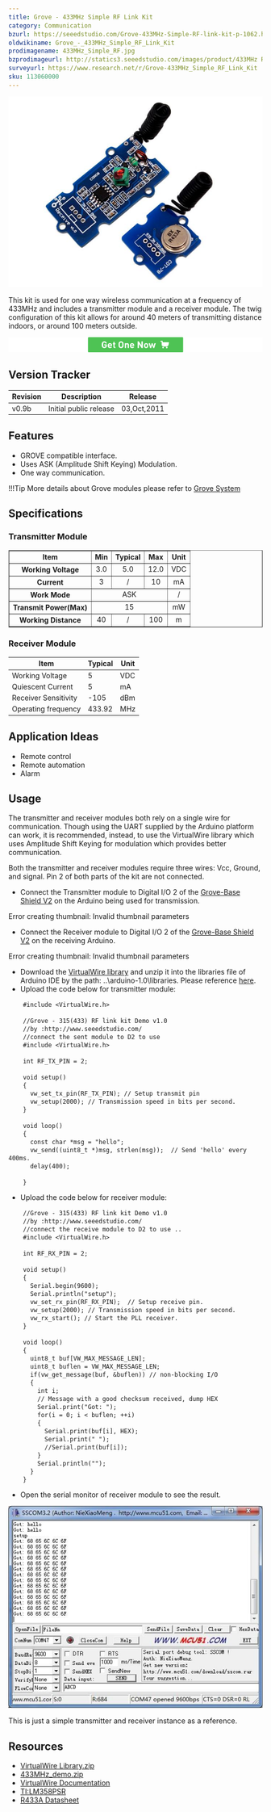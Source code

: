 ```yaml
---
title: Grove - 433MHz Simple RF Link Kit
category: Communication
bzurl: https://seeedstudio.com/Grove-433MHz-Simple-RF-link-kit-p-1062.html
oldwikiname: Grove_-_433MHz_Simple_RF_Link_Kit
prodimagename: 433MHz_Simple_RF.jpg
bzprodimageurl: http://statics3.seeedstudio.com/images/product/433MHz RF kit.jpg
surveyurl: https://www.research.net/r/Grove-433MHz_Simple_RF_Link_Kit
sku: 113060000
---
```


![](https://raw.githubusercontent.com/SeeedDocument/Grove-433MHz_Simple_RF_Link_Kit/master/img/433MHz_Simple_RF.jpg)

This kit is used for one way wireless communication at a frequency of 433MHz and includes a transmitter module and a receiver module. The twig configuration of this kit allows for around 40 meters of transmitting distance indoors, or around 100 meters outside.

[![](https://raw.githubusercontent.com/SeeedDocument/common/master/Get_One_Now_Banner.png)](http://www.seeedstudio.com/Grove-433MHz-Simple-RF-link-kit-p-1062.html)

Version Tracker
---------------

| Revision | Description            | Release     |
|----------|------------------------|-------------|
| v0.9b    | Initial public release | 03,Oct,2011 |

Features
--------

-   GROVE compatible interface.
-   Uses ASK (Amplitude Shift Keying) Modulation.
-   One way communication.

!!!Tip
    More details about Grove modules please refer to [Grove System](http://wiki.seeed.cc/Grove_System/)
    
Specifications
-------------

### Transmitter Module

<table border="1" cellspacing="0" width="80%">
<tr>
<th scope="col">
Item
</th>
<th scope="col">
Min
</th>
<th scope="col">
Typical
</th>
<th scope="col">
Max
</th>
<th scope="col">
Unit
</th>
</tr>
<tr align="center">
<th scope="row">
Working Voltage
</th>
<td>
3.0
</td>
<td>
5.0
</td>
<td>
12.0
</td>
<td>
VDC
</td>
</tr>
<tr align="center">
<th scope="row">
Current
</th>
<td>
3
</td>
<td>
/
</td>
<td>
10
</td>
<td>
mA
</td>
</tr>
<tr align="center">
<th scope="row">
Work Mode
</th>
<td colspan="3">
ASK
</td>
<td>
/
</td>
</tr>
<tr align="center">
<th scope="row">
Transmit Power(Max)
</th>
<td colspan="3">
15
</td>
<td>
mW
</td>
</tr>
<tr align="center">
<th scope="row">
Working Distance
</th>
<td>
40
</td>
<td>
/
</td>
<td>
100
</td>
<td>
m
</td>
</tr>
</table>

### Receiver Module

| Item                 | Typical | Unit |
|----------------------|---------|------|
| Working Voltage      | 5       | VDC  |
| Quiescent Current    | 5       | mA   |
| Receiver Sensitivity | -105    | dBm  |
| Operating frequency  | 433.92  | MHz  |

Application Ideas
-----------------

-   Remote control
-   Remote automation
-   Alarm

Usage
-----

The transmitter and receiver modules both rely on a single wire for communication. Though using the UART supplied by the Arduino platform can work, it is recommended, instead, to use the VirtualWire library which uses Amplitude Shift Keying for modulation which provides better communication.

Both the transmitter and receiver modules require three wires: Vcc, Ground, and signal. Pin 2 of both parts of the kit are not connected.

-   Connect the Transmitter module to Digital I/O 2 of the [Grove-Base Shield V2](/Base_Shield_V2 "Grove - Base Shield") on the Arduino being used for transmission.

Error creating thumbnail: Invalid thumbnail parameters

-   Connect the Receiver module to Digital I/O 2 of the [Grove-Base Shield V2](/Base_Shield_V2 "Grove - Base Shield") on the receiving Arduino.

Error creating thumbnail: Invalid thumbnail parameters

-   Download the [VirtualWire library](https://raw.githubusercontent.com/SeeedDocument/Grove-433MHz_Simple_RF_Link_Kit/master/res/VirtualWire_Library.zip) and unzip it into the libraries file of Arduino IDE by the path: ..\\arduino-1.0\\libraries. Please reference [here](http://www.pjrc.com/teensy/td_libs_VirtualWire.html).
-   Upload the code below for transmitter module:

```
    #include <VirtualWire.h>

    //Grove - 315(433) RF link kit Demo v1.0
    //by :http://www.seeedstudio.com/
    //connect the sent module to D2 to use  
    #include <VirtualWire.h>
     
    int RF_TX_PIN = 2;
     
    void setup()
    {
      vw_set_tx_pin(RF_TX_PIN); // Setup transmit pin
      vw_setup(2000); // Transmission speed in bits per second.
    }
     
    void loop()
    {
      const char *msg = "hello";
      vw_send((uint8_t *)msg, strlen(msg));  // Send 'hello' every 400ms.
      delay(400);
     
    }
```

-   Upload the code below for receiver module:

```
    //Grove - 315(433) RF link kit Demo v1.0
    //by :http://www.seeedstudio.com/
    //connect the receive module to D2 to use ..
    #include <VirtualWire.h>
     
    int RF_RX_PIN = 2;
     
    void setup()
    {
      Serial.begin(9600);
      Serial.println("setup");
      vw_set_rx_pin(RF_RX_PIN);  // Setup receive pin.
      vw_setup(2000); // Transmission speed in bits per second.
      vw_rx_start(); // Start the PLL receiver.
    }
     
    void loop()
    {
      uint8_t buf[VW_MAX_MESSAGE_LEN];
      uint8_t buflen = VW_MAX_MESSAGE_LEN;
      if(vw_get_message(buf, &buflen)) // non-blocking I/O
      {
        int i;
        // Message with a good checksum received, dump HEX
        Serial.print("Got: ");
        for(i = 0; i < buflen; ++i)
        {
          Serial.print(buf[i], HEX);
          Serial.print(" ");
          //Serial.print(buf[i]);
        }
        Serial.println("");
      }
    }
```        

-   Open the serial monitor of receiver module to see the result.

![](https://raw.githubusercontent.com/SeeedDocument/Grove-433MHz_Simple_RF_Link_Kit/master/img/Receive_Data.jpg)

This is just a simple transmitter and receiver instance as a reference.

Resources
---------

-   [VirtualWire Library.zip](https://raw.githubusercontent.com/SeeedDocument/Grove-433MHz_Simple_RF_Link_Kit/master/res/VirtualWire_Library.zip)
-   [433MHz\_demo.zip](https://raw.githubusercontent.com/SeeedDocument/Grove-433MHz_Simple_RF_Link_Kit/master/res/315MHz_Demo.zip)
-   [VirtualWire Documentation](http://www.open.com.au/mikem/arduino/VirtualWire.pdf)
-   [TI:LM358PSR](https://raw.githubusercontent.com/SeeedDocument/Grove-433MHz_Simple_RF_Link_Kit/master/res/1110010P1.pdf)
-   [R433A Datasheet](https://raw.githubusercontent.com/SeeedDocument/Grove-433MHz_Simple_RF_Link_Kit/master/res/ADI;ACTR433A.pdf)



<!-- This Markdown file was created from http://www.seeedstudio.com/wiki/Grove_-_433MHz_Simple_RF_Link_Kit -->
